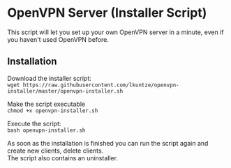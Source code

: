 # OpenVPN Server (Installer Script)

This script will let you set up your own OpenVPN server in a minute, even if you haven't used OpenVPN before.

## Installation


Download the installer script:  
`wget https://raw.githubusercontent.com/lkuntze/openvpn-installer/master/openvpn-installer.sh`

Make the script executable  
`chmod +x openvpn-installer.sh`

Execute the script:  
`bash openvpn-installer.sh`


As soon as the installation is finished you can run the script again and create new clients, delete clients.  
The script also contains an uninstaller.
